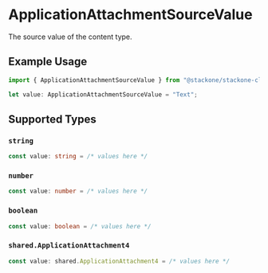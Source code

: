 # ApplicationAttachmentSourceValue

The source value of the content type.

## Example Usage

```typescript
import { ApplicationAttachmentSourceValue } from "@stackone/stackone-client-ts/sdk/models/shared";

let value: ApplicationAttachmentSourceValue = "Text";
```

## Supported Types

### `string`

```typescript
const value: string = /* values here */
```

### `number`

```typescript
const value: number = /* values here */
```

### `boolean`

```typescript
const value: boolean = /* values here */
```

### `shared.ApplicationAttachment4`

```typescript
const value: shared.ApplicationAttachment4 = /* values here */
```

